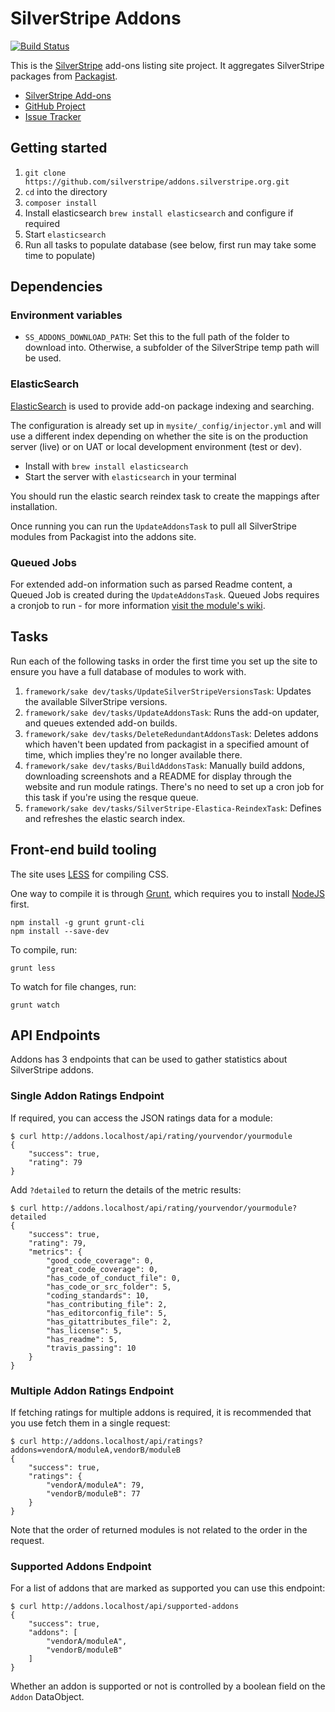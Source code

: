 # SilverStripe Addons

[![Build Status](https://travis-ci.org/silverstripe/addons.silverstripe.org.svg?branch=master)](https://travis-ci.org/silverstripe/addons.silverstripe.org)

This is the [SilverStripe](http://silverstripe.org) add-ons listing site project. It aggregates SilverStripe packages 
from [Packagist](http://packagist.org).

* [SilverStripe Add-ons](http://addons.silverstripe.org)
* [GitHub Project](https://github.com/silverstripe/addons.silverstripe.org)
* [Issue Tracker](https://github.com/silverstripe/addons.silverstripe.org/issues)

## Getting started

1. `git clone https://github.com/silverstripe/addons.silverstripe.org.git`
2. `cd` into the directory
3. `composer install`
4. Install elasticsearch `brew install elasticsearch` and configure if required
5. Start `elasticsearch`
6. Run all tasks to populate database (see below, first run may take some time to populate)

## Dependencies

### Environment variables

 * `SS_ADDONS_DOWNLOAD_PATH`: Set this to the full path of the folder to download into. Otherwise, a subfolder of the
   SilverStripe temp path will be used.

### ElasticSearch

[ElasticSearch](http://www.elasticsearch.org) is used to provide add-on package indexing and searching.

The configuration is already set up in `mysite/_config/injector.yml` and will use a different index depending on 
whether the site is on the production server (live) or on UAT or local development environment (test or dev).

 - Install with `brew install elasticsearch`
 - Start the server with `elasticsearch` in your terminal

You should run the elastic search reindex task to create the mappings after installation.

Once running you can run the `UpdateAddonsTask` to pull all SilverStripe modules from Packagist into the addons site.

### Queued Jobs

For extended add-on information such as parsed Readme content, a Queued Job is created during the `UpdateAddonsTask`.
Queued Jobs requires a cronjob to run - for more information [visit the module's wiki](https://github.com/symbiote/silverstripe-queuedjobs/wiki/Installing-and-configuring).

## Tasks

Run each of the following tasks in order the first time you set up the site to ensure you have a full database 
of modules to work with.

1. `framework/sake dev/tasks/UpdateSilverStripeVersionsTask`: Updates the available SilverStripe versions.
2. `framework/sake dev/tasks/UpdateAddonsTask`: Runs the add-on updater, and queues extended add-on builds.
3. `framework/sake dev/tasks/DeleteRedundantAddonsTask`: Deletes addons which haven't been updated
   from packagist in a specified amount of time, which implies they're no longer available there.
4. `framework/sake dev/tasks/BuildAddonsTask`: Manually build addons, downloading screenshots
   and a README for display through the website and run module ratings. There's no need to set up a cron job
   for this task if you're using the resque queue.
5. `framework/sake dev/tasks/SilverStripe-Elastica-ReindexTask`: Defines and refreshes the elastic search index.

## Front-end build tooling

The site uses [LESS](http://lesscss.org) for compiling CSS.

One way to compile it is through [Grunt](http://gruntjs.org), which requires you to install 
[NodeJS](http://nodejs.org) first.

```
npm install -g grunt grunt-cli
npm install --save-dev
```

To compile, run:

```
grunt less
```

To watch for file changes, run:

```
grunt watch
```

## API Endpoints

Addons has 3 endpoints that can be used to gather statistics about SilverStripe addons.

### Single Addon Ratings Endpoint

If required, you can access the JSON ratings data for a module:

```
$ curl http://addons.localhost/api/rating/yourvendor/yourmodule
{
    "success": true,
    "rating": 79
}
```

Add `?detailed` to return the details of the metric results:

```
$ curl http://addons.localhost/api/rating/yourvendor/yourmodule?detailed
{
    "success": true,
    "rating": 79,
    "metrics": {
        "good_code_coverage": 0,
        "great_code_coverage": 0,
        "has_code_of_conduct_file": 0,
        "has_code_or_src_folder": 5,
        "coding_standards": 10,
        "has_contributing_file": 2,
        "has_editorconfig_file": 5,
        "has_gitattributes_file": 2,
        "has_license": 5,
        "has_readme": 5,
        "travis_passing": 10
    }
}
```

### Multiple Addon Ratings Endpoint

If fetching ratings for multiple addons is required, it is recommended that you use fetch them in a single request:

```
$ curl http://addons.localhost/api/ratings?addons=vendorA/moduleA,vendorB/moduleB
{
    "success": true,
    "ratings": {
        "vendorA/moduleA": 79,
        "vendorB/moduleB": 77
    }
}
```

Note that the order of returned modules is not related to the order in the request.

### Supported Addons Endpoint

For a list of addons that are marked as supported you can use this endpoint:

```
$ curl http://addons.localhost/api/supported-addons
{
    "success": true,
    "addons": [
        "vendorA/moduleA",
        "vendorB/moduleB"
    ]
}
```

Whether an addon is supported or not is controlled by a boolean field on the `Addon` DataObject.

